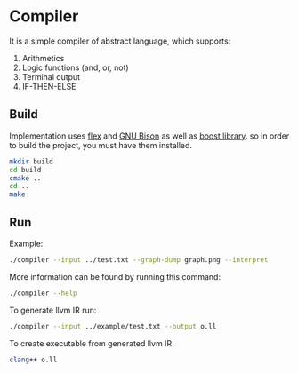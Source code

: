 # Compiler

It is a simple compiler of abstract language, which supports:
1. Arithmetics
2. Logic functions (and, or, not)
3. Terminal output
4. IF-THEN-ELSE

## Build
Implementation uses [flex](https://github.com/westes/flex) and [GNU Bison](https://www.gnu.org/software/bison/) as well as [boost library](https://www.boost.org/). so in order to build the project, you must have them installed.

```bash
mkdir build
cd build
cmake ..
cd ..
make
```

## Run
Example:
```bash
./compiler --input ../test.txt --graph-dump graph.png --interpret
```

More information can be found by running this command:
```bash
./compiler --help
```

To generate llvm IR run:
```bash
./compiler --input ../example/test.txt --output o.ll
```

To create executable from generated llvm IR:
```bash
clang++ o.ll
```
